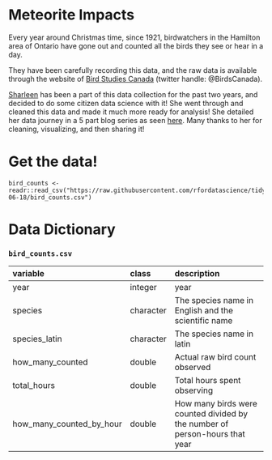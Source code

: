 # Meteorite Impacts

Every year around Christmas time, since 1921, birdwatchers in the Hamilton area of Ontario have gone out and counted all the birds they see or hear in a day.

They have been carefully recording this data, and the raw data is available through the website of [Bird Studies Canada](https://www.birdscanada.org/index.jsp) (twitter handle: @BirdsCanada).

[Sharleen](https://twitter.com/_sharleen_w) has been a part of this data collection for the past two years, and decided to do some citizen data science with it! She went through and cleaned this data and made it much more ready for analysis! She detailed her data journey in a 5 part blog series as seen [here](https://sharleenw.rbind.io/post/hamilton_cbc_part_1/hamilton-christmas-bird-count-part-1/). Many thanks to her for cleaning, visualizing, and then sharing it!

# Get the data!

```
bird_counts <- readr::read_csv("https://raw.githubusercontent.com/rfordatascience/tidytuesday/master/data/2019/2019-06-18/bird_counts.csv")
```

# Data Dictionary


### `bird_counts.csv`

|variable                 |class     |description |
|:------------------------|:---------|:-----------|
|year                     | integer    | year |
|species                  |character | The species name in English and the scientific name|
|species_latin            |character | The species name in latin |
|how_many_counted         |double    | Actual raw bird count observed |
|total_hours              |double    | Total hours spent observing |
|how_many_counted_by_hour |double    | How many birds were counted divided by the number of person-hours that year |